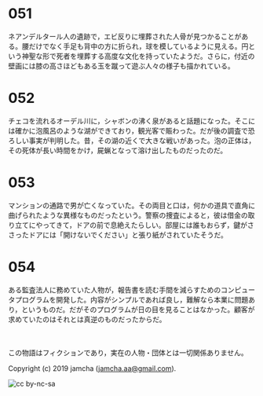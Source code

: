 

# 051

ネアンデルタール人の遺跡で，エビ反りに埋葬された人骨が見つかることがある。腰だけでなく手足も背中の方に折られ，球を模しているように見える。円という神聖な形で死者を埋葬する高度な文化を持っていたようだ。さらに，付近の壁画には膝の高さほどもある玉を蹴って遊ぶ人々の様子も描かれている。  


# 052

チェコを流れるオーデル川に，シャボンの沸く泉があると話題になった。そこには確かに泡風呂のような湖ができており，観光客で賑わった。だが後の調査で恐ろしい事実が判明した。昔，その湖の近くで大きな戦いがあった。泡の正体は，その死体が長い時間をかけ，屍蝋となって溶け出したものだったのだ。  


# 053

マンションの通路で男が亡くなっていた。その両目と口は，何かの道具で直角に曲げられたような異様なものだったという。警察の捜査によると，彼は借金の取り立てにやってきて，ドアの前で息絶えたらしい。部屋には誰もおらず，鍵がささったドアには「開けないでください」と張り紙がされていたそうだ。  


# 054

ある監査法人に務めていた人物が，報告書を読む手間を減らすためのコンピュータプログラムを開発した。内容がシンプルであれば良し，難解なら本業に問題あり，というものだ。だがそのプログラムが日の目を見ることはなかった。顧客が求めていたのはそれとは真逆のものだったからだ。  

<br>  
<br>  
この物語はフィクションであり，実在の人物・団体とは一切関係ありません。  

Copyright (c) 2019 jamcha (jamcha.aa@gmail.com).  

![cc by-nc-sa](https://i.creativecommons.org/l/by-nc-sa/4.0/88x31.png)  


